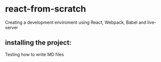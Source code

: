 # react-from-scratch
Creating a development enviroment using React, Webpack, Babel and live-server 
## installing the project:
Testing how to write MD files
